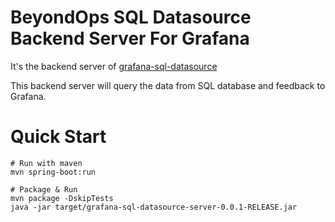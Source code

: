 # BeyondOps SQL Datasource Backend Server For Grafana

It's the backend server of [grafana-sql-datasource](https://github.com/beyondops/grafana-sql-datasource)

This backend server will query the data from SQL database and feedback to Grafana.

# Quick Start

```shell
# Run with maven
mvn spring-boot:run

# Package & Run
mvn package -DskipTests
java -jar target/grafana-sql-datasource-server-0.0.1-RELEASE.jar
```
